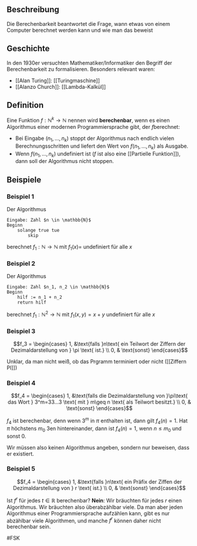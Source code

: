 ## Beschreibung
Die Berechenbarkeit beantwortet die Frage, wann etwas von einem Computer berechnet werden kann und wie man das beweist

## Geschichte
In den 1930er versuchten Mathematiker/Informatiker den Begriff der Berechenbarkeit zu formalisieren.
Besonders relevant waren:
- [[Alan Turing]]: [[Turingmaschine]]
- [[Alanzo Church]]: [[Lambda-Kalkül]]

## Definition
Eine Funktion $f: \mathbb{N}^k \to \mathbb{N}$ nennen wird **berechenbar**, wenn es einen Algorithmus einer modernen Programmiersprache gibt, der $f$berechnet:
- Bei Eingabe $(n_1, ..., n_k)$ stoppt der Algorithmus nach endlich vielen Berechnungsschritten und liefert den Wert von $f(n_1, ..., n_k)$ als Ausgabe.
- Wenn $f(n_1, ..., n_k)$ undefiniert ist ($f$ ist also eine [[Partielle Funktion]]), dann soll der Algorithmus nicht stoppen.

## Beispiele
### Beispiel 1
Der Algorithmus

    Eingabe: Zahl $n \in \mathbb{N}$
    Beginn
		solange true tue
			skip
berechnet $f_1:\mathbb{N} \to \mathbb{N}$ mit $f_1(x)=$ undefiniert für alle $x$

### Beispiel 2
Der Algorithmus

    Eingabe: Zahl $n_1, n_2 \in \mathbb{N}$
    Beginn
		hilf := n_1 + n_2
		return hilf
berechnet $f_1:\mathbb{N}^2 \to \mathbb{N}$ mit $f_1(x, y) = x + y$ undefiniert für alle $x$

### Beispiel 3

$$f_3 = \begin{cases} 1, &\text{falls }n\text{ ein Teilwort der Ziffern der Dezimaldarstellung von } \pi \text{ ist.} \\ 0, & \text{sonst} \end{cases}$$

Unklar, da man nicht weiß, ob das Prgramm terminiert oder nicht ([[Ziffern PI]])


### Beispiel 4

$$f_4 = \begin{cases} 1, &\text{falls die Dezimaldarstellung von }\pi\text{ das Wort } 3^m=33...3 \text{ mit } m\geq n \text{ als Teilwort besitzt.} \\ 0, & \text{sonst} \end{cases}$$

$f_4$ ist berechenbar, denn wenn $3^m$ in $\pi$ enthalten ist, dann gilt $f_4(n) = 1$.
Hat $\pi$ höchstens $m_0$ 3en hintereinander, dann ist $f_4(n) = 1$, wenn $n \leq m_0$ und sonst 0.  

Wir müssen also keinen Algorithmus angeben, sondern nur beweisen, dass er existiert.

### Beispiel 5
$$f_4 = \begin{cases} 1, &\text{falls }n\text{ ein Präfix der Ziffen der Dezimaldarstellung von } r \text{ ist.} \\ 0, & \text{sonst} \end{cases}$$

Ist $f^r$ für jedes $t\in \mathbb{R}$ berechenbar?
**Nein**: Wir bräuchten für jedes $r$ einen Algorithmus. Wir bräuchten also überabzählbar viele. Da man aber jeden Algorithmus einer Programmiersprache aufzählen kann, gibt es nur abzählbar viele Algorithmen, und manche $f^r$ können daher nicht berechenbar sein.

#FSK 